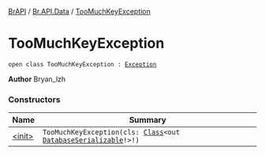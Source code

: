 [BrAPI](../../index.md) / [Br.API.Data](../index.md) / [TooMuchKeyException](./index.md)

# TooMuchKeyException

`open class TooMuchKeyException : `[`Exception`](https://docs.oracle.com/javase/8/docs/api/java/lang/Exception.html)

**Author**
Bryan_lzh

### Constructors

| Name | Summary |
|---|---|
| [&lt;init&gt;](-init-.md) | `TooMuchKeyException(cls: `[`Class`](https://docs.oracle.com/javase/8/docs/api/java/lang/Class.html)`<out `[`DatabaseSerializable`](../-database-serializable/index.md)`!>!)` |
